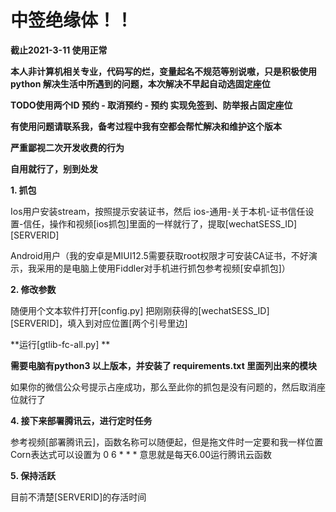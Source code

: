 # **中签绝缘体！！**

**截止2021-3-11 使用正常**

**本人非计算机相关专业，代码写的烂，变量起名不规范等别说嗷，只是积极使用python 解决生活中所遇到的问题，本次解决不早起自动选固定座位**

**TODO使用两个ID 预约 - 取消预约 - 预约 实现免签到、防举报占固定座位**

**有使用问题请联系我，备考过程中我有空都会帮忙解决和维护这个版本**

**严重鄙视二次开发收费的行为**

**自用就行了，别到处发**

**1. 抓包**

Ios用户安装stream，按照提示安装证书，然后 ios-通用-关于本机-证书信任设置-信任，操作和视频[ios抓包]里面的一样就行了，提取[wechatSESS\_ID] [SERVERID]

Android用户（我的安卓是MIUI12.5需要获取root权限才可安装CA证书，不好演示，我采用的是电脑上使用Fiddler对手机进行抓包参考视频[安卓抓包]）

**2. 修改参数**

随便用个文本软件打开[config.py] 把刚刚获得的[wechatSESS\_ID] [SERVERID]，填入到对应位置[两个引号里边]

**运行[gtlib-fc-all.py] **

**需要电脑有python3 以上版本，并安装了 requirements.txt 里面列出来的模块**

如果你的微信公众号提示占座成功，那么至此你的抓包是没有问题的，然后取消座位就行了

**4. 接下来部署腾讯云，进行定时任务**

参考视频[部署腾讯云]，函数名称可以随便起，但是拖文件时一定要和我一样位置 Corn表达式可以设置为 0 6 \* \* \* 意思就是每天6.00运行腾讯云函数

**5. 保持活跃**

目前不清楚[SERVERID]的存活时间
